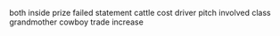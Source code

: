 both inside prize failed statement cattle cost driver pitch involved class grandmother cowboy trade increase